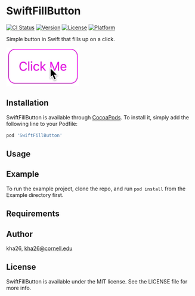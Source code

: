 # SwiftFillButton

[![CI Status](https://img.shields.io/travis/kha26/SwiftFillButton.svg?style=flat)](https://travis-ci.org/kha26/SwiftFillButton)
[![Version](https://img.shields.io/cocoapods/v/SwiftFillButton.svg?style=flat)](https://cocoapods.org/pods/SwiftFillButton)
[![License](https://img.shields.io/cocoapods/l/SwiftFillButton.svg?style=flat)](https://cocoapods.org/pods/SwiftFillButton)
[![Platform](https://img.shields.io/cocoapods/p/SwiftFillButton.svg?style=flat)](https://cocoapods.org/pods/SwiftFillButton)

Simple button in Swift that fills up on a click.

![](Example/button1.gif)

## Installation

SwiftFillButton is available through [CocoaPods](https://cocoapods.org). To install
it, simply add the following line to your Podfile:

```ruby
pod 'SwiftFillButton'
```

## Usage



## Example

To run the example project, clone the repo, and run `pod install` from the Example directory first.

## Requirements



## Author

kha26, kha26@cornell.edu

## License

SwiftFillButton is available under the MIT license. See the LICENSE file for more info.
